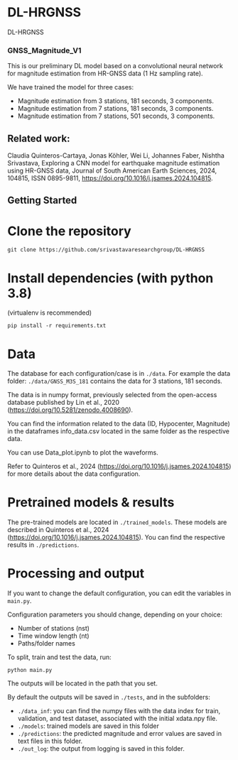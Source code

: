 # DL-HRGNSS
DL-HRGNSS

### GNSS_Magnitude_V1

This is our preliminary DL model based on a convolutional neural network 
for magnitude estimation from HR-GNSS data (1 Hz sampling rate).

We have trained the model for three cases:

- Magnitude estimation from 3 stations, 181 seconds, 3 components.
- Magnitude estimation from 7 stations, 181 seconds, 3 components.
- Magnitude estimation from 7 stations, 501 seconds, 3 components.


## Related work:

Claudia Quinteros-Cartaya, Jonas Köhler, Wei Li, Johannes Faber,
Nishtha Srivastava, Exploring a CNN model for earthquake magnitude
estimation using HR-GNSS data, Journal of South American
Earth Sciences, 2024, 104815, ISSN 0895-9811,
https://doi.org/10.1016/j.jsames.2024.104815.


## Getting Started

# Clone the repository

```
git clone https://github.com/srivastavaresearchgroup/DL-HRGNSS
```

# Install dependencies (with python 3.8)

(virtualenv is recommended)

```
pip install -r requirements.txt
```

# Data

The database for each configuration/case is in `./data`.
For example the data folder: `./data/GNSS_M3S_181` contains the data for 
3 stations, 181 seconds.

The data is in numpy format, previously selected from the open-access 
database published by Lin et al., 2020 
(https://doi.org/10.5281/zenodo.4008690).

You can find the information related to the data (ID, Hypocenter, 
Magnitude) in the dataframes info_data.csv located in the same folder as 
the respective data.

You can use Data_plot.ipynb to plot the waveforms.

Refer to Quinteros et al., 2024 (https://doi.org/10.1016/j.jsames.2024.104815) for 
more details about the data configuration.

# Pretrained models & results

The pre-trained  models are located in `./trained_models`.
These models are described in Quinteros et al., 2024 
(https://doi.org/10.1016/j.jsames.2024.104815).
You can find the respective results in `./predictions`.

# Processing and output

If you want to change the default configuration, you can edit the 
variables in `main.py`.

Configuration parameters you should change, depending on your choice:
- Number of stations (nst)
- Time window length (nt)
- Paths/folder names

To split, train and test the data, run:

```
python main.py
```

The outputs will be located in the path that you set.

By default the outputs will be saved in `./tests`, and in the subfolders:

- `./data_inf`: you can find the numpy files with the data index for 
train, validation, and test dataset, associated with the initial 
xdata.npy file.
- `./models`: trained models are saved in this folder
- `./predictions`: the predicted magnitude and error values are saved in 
text files in this folder.
- `./out_log`: the output from logging is saved in this folder.

